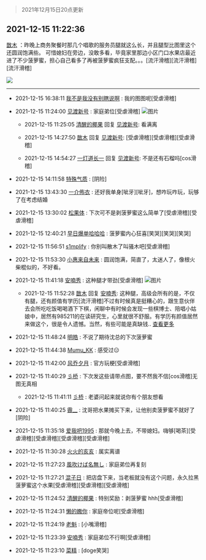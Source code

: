 > 2021年12月15日20点更新
<link rel="stylesheet" href="https://cdn.jsdelivr.net/gh/taotie6/sampleJSON@main/css/photo_show.css">
<meta name="referrer" content="no-referrer" />


 ## 2021-12-15 11:22:36 

 [㪚木](https://www.coolapk.com/feed/32138646?shareKey=MGQyMWVlNTVlMjE1NjFiOTY3ODk~) ：昨晚上商务聚餐时那几个唱歌的服务员腿就这么长，并且腿型比图里这个还圆润饱满些。
可惜媳妇在旁边，没敢多看，毕竟家里那边小区门口水果店最近进了不少菠萝蜜，担心自己看多了再被菠萝蜜疯狂支配。。。[流汗滑稽][流汗滑稽][流汗滑稽] 

<div class="album">
<img class="img-item" src="https://image.coolapk.com/feed/2019/0414/11/1081091_1555210962_859@350x178.gif" />
</div>

 ------- 

- 2021-12-15 16:38:11 [我不是我没有别瞎说啊](uid=2231912) : 我的图图呢[受虐滑稽] 

- 2021-12-15 11:24:00 [见渡新号](uid=868957) : 家庭弟位[受虐滑稽] ![图片](https://image.coolapk.com/feed/2021/1215/11/868957_e5718e7c_8639_0478_623@1080x2376.jpeg)

    - 2021-12-15 11:25:05 [清醒的椰果](uid=2798199) 回复 [见渡新号](uid=868957): 看满离 

    - 2021-12-15 14:27:50 [㪚木](uid=1081091) 回复 [见渡新号](uid=868957): [受虐滑稽][受虐滑稽][受虐滑稽] 

    - 2021-12-15 14:54:27 [一灯道长一](uid=2901910) 回复 [见渡新号](uid=868957): 不是还有石榴吗[cos滑稽] 

- 2021-12-15 14:11:58 [特殊气质](uid=926691) : [阴险] 

- 2021-12-15 13:43:30 [一介佈衣](uid=796568) : 还好我单身[呲牙][呲牙]，想咋玩咋玩，玩够了在考虑结婚 

- 2021-12-15 13:30:02 [松果体](uid=1168929) : 下次可不是剥菠萝蜜这么简单了[受虐滑稽][受虐滑稽] 

- 2021-12-15 12:40:21 [早日爆单哈哈哈](uid=2188936) : 菠萝蜜内心狂喜[笑哭][笑哭][笑哭] 

- 2021-12-15 11:56:51 [s1mplify](uid=1732022) : 你别叫散木了叫骚木吧[受虐滑稽] 

- 2021-12-15 11:53:30 [小惠来自未来](uid=847097) : 圆润饱满，简直了，太迷人了，像根火柴棍似的，不好看。 

- 2021-12-15 11:41:18 [安喃秀](uid=2237599) : 这种腿才带劲[受虐滑稽] ![图片](https://image.coolapk.com/feed/2021/1215/11/2237599_48ff708e_9676_4913_865@300x300.gif)

    - 2021-12-15 11:52:28 [㪚木](uid=1081091) 回复 [安喃秀](uid=2237599): 这种腿，高级会所有的是，不仅有腿，还有颜值有学历[流汗滑稽]不过有时候真是挺糟心的，跟生意伙伴去会所吃吃饭喝喝酒下下棋，闲聊中有时候会发现一些棋博士、陪唱小姑娘中，居然有985211的在读研究生，心里就很不舒服。有学历有颜值居然来做这个，很是令人遗憾。当然，有些可能是真缺钱.. <a href="/feed/replyList?id=249145435">查看更多</a> 

- 2021-12-15 11:48:24 [明皓](uid=1682514) : 不说了期待沈总的下次菠萝蜜 

- 2021-12-15 11:44:38 [Mumu_KK](uid=1355663) : 感受过😑 

- 2021-12-15 11:42:00 [风乔夕月](uid=2725527) : 官方玩梗[受虐滑稽] 

- 2021-12-15 11:40:29 [彡桥](uid=3740933) : 下次发这些请带点图，要不然我不信[cos滑稽]无图无真相 

    - 2021-12-15 11:41:11 [彡桥](uid=3740933) : 老婆问起来就说你有个朋友想看 

- 2021-12-15 11:40:25 [霽__](uid=2393793) : 沈哥把水果摊买下来，让他别卖菠萝蜜不就好了[阴险] 

- 2021-12-15 11:35:18 [爱我吧1995](uid=669913) : 那就今晚上去，不带媳妇。嗨够[喝茶][受虐滑稽][受虐滑稽][受虐滑稽][受虐滑稽] 

- 2021-12-15 11:30:28 [火火的亥亥](uid=8012391) : 属实离谱 

- 2021-12-15 11:27:23 [風吹けば名無し](uid=780057) : 家庭弟位再复刻 

- 2021-12-15 11:27:21 [混子日](uid=1878276) : 把店盘下来，当老板就没有这个问题，永久拉黑菠萝蜜这个水果[受虐滑稽][受虐滑稽][受虐滑稽] 

- 2021-12-15 11:24:52 [清醒的椰果](uid=2798199) : 特别奖励：剥菠萝蜜 hhh[受虐滑稽] 

- 2021-12-15 11:24:31 [懒的嫐你](uid=1906233) : 家庭帝位呢[受虐滑稽] 

- 2021-12-15 11:24:19 [老魁](uid=1703096) : [小嘴滑稽] 

- 2021-12-15 11:23:39 [安喃秀](uid=2237599) : 家庭弟位不行啊[受虐滑稽] 

- 2021-12-15 11:23:10 [菜精](uid=2075001) : [doge笑哭] 

